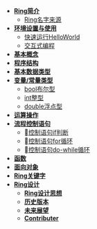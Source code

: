 <!-- doc/_sidebar.md -->

* [**Ring简介**](/)
  - [Ring名字来源](./markdown/Ring名字来源.md)
* [**环境设置与使用**](./markdown/环境设置.md)
  - [快速运行HelloWorld](./markdown/快速运行HelloWorld.md)
  - [交互式编程](./markdown/交互式编程.md)
* [**基本概念**](./markdown/基本概念.md)
* [**程序结构**](./markdown/程序结构.md)
* [**基本数据类型**](./markdown/基本数据类型.md)
* [**变量/常量类型**](./markdown/变量类型.md)
  * [bool布尔型]()
  * [int整型]()
  * [double浮点型]()
* [**运算操作**](./markdown/运算.md)
* [**流程控制语句**](./markdown/流程控制语句.md)
  * [控制语句if判断](./markdown/控制语句if.md)
  * [控制语句for循环](./markdown/控制语句for.md)
  * [控制语句do-while循环](./markdown/控制语句do-while循环.md)
* [**函数**](./markdown/函数.md)
* [**面向对象**](./markdown/面向对象.md)
* [**Ring关键字**](./markdown/Ring关键字.md)
* [**Ring设计**](./markdown/Ring设计.md)
  - [**Ring设计思想**](./markdown/Ring设计思想.md)
  - [**历史版本**](./markdown/历史版本.md)
  - [**未来展望**](./markdown/未来展望.md)
  - [**Contributer**](./markdown/contributer.md)


